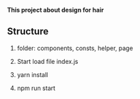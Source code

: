 **This project about design for hair**

## Structure

1. folder: components, consts, helper, page
2. Start load file index.js

3. yarn install
4. npm run start
